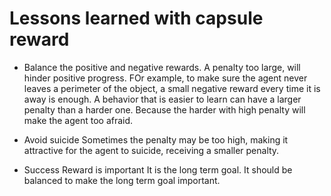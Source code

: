 # Lessons learned with capsule reward

- Balance the positive and negative rewards.
A penalty too large, will hinder positive progress.
FOr example, to make sure the agent never leaves a perimeter of the object, a small negative reward every time it is away is enough.
A behavior that is easier to learn can have a larger penalty than a harder one. Because the harder with high penalty will make the agent too afraid.

- Avoid suicide
Sometimes the penalty may be too high, making it attractive for the agent to suicide, receiving a smaller penalty.

- Success Reward is important
It is the long term goal. It should be balanced to make the long term goal important.